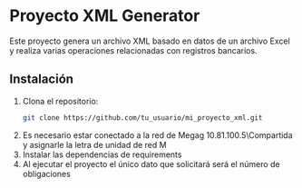 # Proyecto XML Generator

Este proyecto genera un archivo XML basado en datos de un archivo Excel y realiza varias operaciones relacionadas con registros bancarios.

## Instalación

1. Clona el repositorio:
   ```bash
   git clone https://github.com/tu_usuario/mi_proyecto_xml.git
2. Es necesario estar conectado a la red de Megag 10.81.100.5\Compartida y asignarle la letra de unidad de red M
3. Instalar las dependencias de requirements
4. Al ejecutar el proyecto el único dato que solicitará será el número de obligaciones
